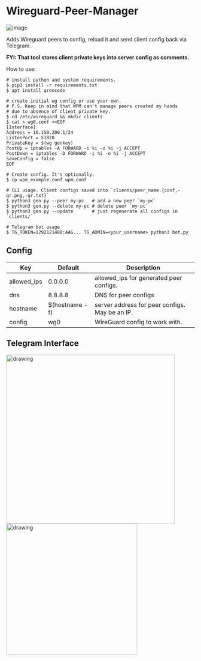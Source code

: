 # Wireguard-Peer-Manager
![image](https://user-images.githubusercontent.com/4666566/117325184-56f7f800-ae45-11eb-9003-b85aadbf5ff0.png)

Adds Wireguard peers to config, reload it and send client config back via Telegram. 

**FYI: That tool stores client private keys into server config as comments.**

How to use:

```shell
# install python and system requirements.
$ pip3 install -r requirements.txt
$ apt install qrencode

# create initial wg config or use your own.
# P.S. Keep in mind that WPM can't manage peers created my hands
# due to absence of client private key.
$ cd /etc/wireguard && mkdir clients
$ cat > wg0.conf <<EOF
[Interface]
Address = 10.150.200.1/24
ListenPort = 51820
PrivateKey = $(wg genkey)
PostUp = iptables -A FORWARD -i %i -o %i -j ACCEPT
PostDown = iptables -D FORWARD -i %i -o %i -j ACCEPT
SaveConfig = false
EOF

# Create config. It's optionally.
$ cp wpm_example.conf wpm.conf

# CLI usage. Client configs saved into `clients/peer_name.{conf,-qr.png,-qr.txt}`
$ python3 gen.py --peer my-pc   # add a new peer `my-pc`
$ python3 gen.py --delete my-pc # delete peer `my-pc`
$ python3 gen.py --update       # just regenerate all configs in `clients/`

# Telegram bot usage
$ TG_TOKEN=1292121488:AAG... TG_ADMIN=<your_username> python3 bot.py
```

## Config
Key | Default | Description
------------ | ------------- | ------------
allowed_ips | 0.0.0.0 | allowed_ips for generated peer configs.
dns | 8.8.8.8 | DNS for peer configs
hostname | $(hostname -f) | server address for peer configs. May be an IP.
config | wg0 | WireGuard config to work with. 


## Telegram Interface

<img src="https://user-images.githubusercontent.com/4666566/117370133-cc31f000-ae7a-11eb-93fd-a390d2616da8.png" alt="drawing" width="450"/> <img src="https://user-images.githubusercontent.com/4666566/117377076-48323500-ae87-11eb-9602-a0cd3072ff53.png" alt="drawing" width="350"/>


